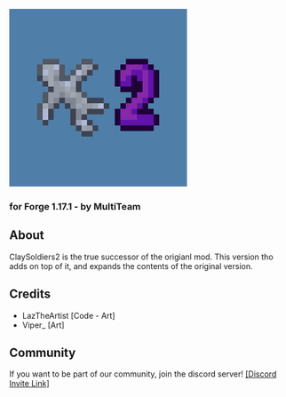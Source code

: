 
![CS2 Logo](https://raw.githubusercontent.com/MultiTeamDevGroup/ClaySoldiers2/main/src/main/resources/ClaySoldiers2Logo.png?token=AH6UCII523ECGGZI3EHX7M3BLILJC)
### for Forge 1.17.1 - by MultiTeam

## About
ClaySoldiers2 is the true successor of the origianl mod. This version tho adds on top of it, and expands the contents of the original version.

## Credits
- LazTheArtist [Code - Art]
- Viper_ [Art]

## Community
If you want to be part of our community, join the discord server!
[[Discord Invite Link]](https://discord.gg/dbM85ahNvn)

